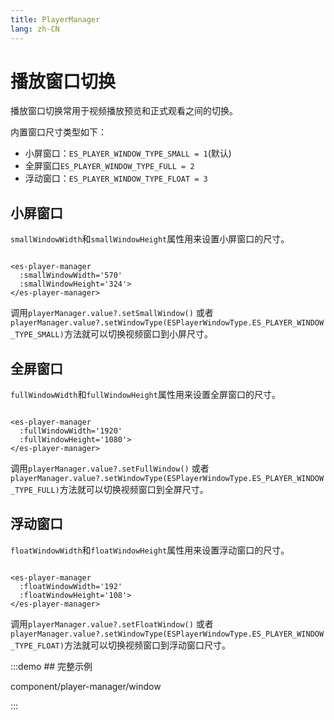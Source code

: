 ```yaml
---
title: PlayerManager
lang: zh-CN
---
```


# 播放窗口切换

播放窗口切换常用于视频播放预览和正式观看之间的切换。

内置窗口尺寸类型如下：

* 小屏窗口：`ES_PLAYER_WINDOW_TYPE_SMALL = 1`(默认)
* 全屏窗口`ES_PLAYER_WINDOW_TYPE_FULL = 2`
* 浮动窗口：`ES_PLAYER_WINDOW_TYPE_FLOAT = 3`

## 小屏窗口

`smallWindowWidth`和`smallWindowHeight`属性用来设置小屏窗口的尺寸。

```vue

<es-player-manager
  :smallWindowWidth='570'
  :smallWindowHeight='324'>
</es-player-manager>
```

调用`playerManager.value?.setSmallWindow()`
或者`playerManager.value?.setWindowType(ESPlayerWindowType.ES_PLAYER_WINDOW_TYPE_SMALL)`方法就可以切换视频窗口到小屏尺寸。

## 全屏窗口

`fullWindowWidth`和`fullWindowHeight`属性用来设置全屏窗口的尺寸。

```vue

<es-player-manager
  :fullWindowWidth='1920'
  :fullWindowHeight='1080'>
</es-player-manager>
```

调用`playerManager.value?.setFullWindow()`
或者`playerManager.value?.setWindowType(ESPlayerWindowType.ES_PLAYER_WINDOW_TYPE_FULL)`方法就可以切换视频窗口到全屏尺寸。

## 浮动窗口

`floatWindowWidth`和`floatWindowHeight`属性用来设置浮动窗口的尺寸。

```vue

<es-player-manager
  :floatWindowWidth='192'
  :floatWindowHeight='108'>
</es-player-manager>
```

调用`playerManager.value?.setFloatWindow()`
或者`playerManager.value?.setWindowType(ESPlayerWindowType.ES_PLAYER_WINDOW_TYPE_FLOAT)`方法就可以切换视频窗口到浮动窗口尺寸。

:::demo ## 完整示例

component/player-manager/window

:::
